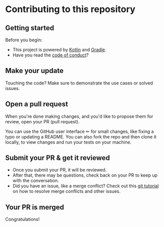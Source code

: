 # Contributing to this repository

## Getting started

Before you begin:

- This project is powered by [Kotlin](https://kotlinlang.org) and [Gradle](https://gradle.org).
- Have you read the [code of conduct](CODE_OF_CONDUCT.md)?

## Make your update

Touching the code?
Make sure to demonstrate the use cases or solved issues.

## Open a pull request

When you're done making changes, and you'd like to propose them for review, open your PR (pull request).

You can use the GitHub user interface ✏ for small changes, like fixing a typo or updating a README.
You can also fork the repo and then clone it locally, to view changes and run your tests on your machine.

## Submit your PR & get it reviewed

- Once you submit your PR, it will be reviewed.
- After that, there may be questions, check back on your PR to keep up with the conversation.
- Did you have an issue, like a merge conflict?
  Check out this [git tutorial](https://lab.github.com/githubtraining/managing-merge-conflicts) on how to resolve merge conflicts and other issues.

## Your PR is merged

Congratulations!
